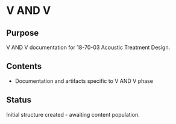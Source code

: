 # V AND V

## Purpose
V AND V documentation for 18-70-03 Acoustic Treatment Design.

## Contents
- Documentation and artifacts specific to V AND V phase

## Status
Initial structure created - awaiting content population.
